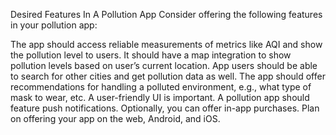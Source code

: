 Desired Features In A Pollution App
Consider offering the following features in your pollution app:

The app should access reliable measurements of metrics like AQI and show the pollution level to users.
It should have a map integration to show pollution levels based on user’s current location.
App users should be able to search for other cities and get pollution data as well.
The app should offer recommendations for handling a polluted environment, e.g., what type of mask to wear, etc.
A user-friendly UI is important.
A pollution app should feature push notifications.
Optionally, you can offer in-app purchases. Plan on offering your app on the web, Android, and iOS.